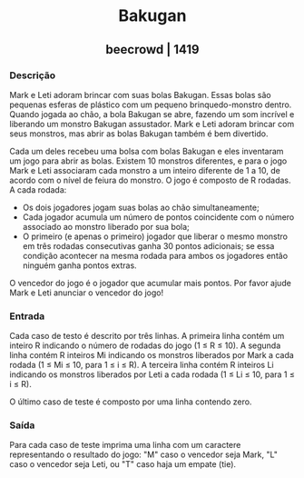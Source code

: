 <h1 align="center">Bakugan</h1>
<h2 align="center">beecrowd | 1419</h2>

### Descrição

Mark e Leti adoram brincar com suas bolas Bakugan. Essas bolas são pequenas esferas de plástico com um pequeno brinquedo-monstro dentro. Quando jogada ao chão, a bola Bakugan se abre, fazendo um som incrível e liberando um monstro Bakugan assustador. Mark e Leti adoram brincar com seus monstros, mas abrir as bolas Bakugan também é bem divertido.

Cada um deles recebeu uma bolsa com bolas Bakugan e eles inventaram um jogo para abrir as bolas. Existem 10 monstros diferentes, e para o jogo Mark e Leti associaram cada monstro a um inteiro diferente de 1 a 10, de acordo com o nível de feiura do monstro. O jogo é composto de R rodadas. A cada rodada:

- Os dois jogadores jogam suas bolas ao chão simultaneamente;
- Cada jogador acumula um número de pontos coincidente com o número associado ao monstro liberado por sua bola;
- O primeiro (e apenas o primeiro) jogador que liberar o mesmo monstro em três rodadas consecutivas ganha 30 pontos adicionais; se essa condição acontecer na mesma rodada para ambos os jogadores então ninguém ganha pontos extras.

O vencedor do jogo é o jogador que acumular mais pontos. Por favor ajude Mark e Leti anunciar o vencedor do jogo!

### Entrada

Cada caso de testo é descrito por três linhas. A primeira linha contém um inteiro R indicando o número de rodadas do jogo (1 ≤ R ≤ 10). A segunda linha contém R inteiros Mi indicando os monstros liberados por Mark a cada rodada (1 ≤ Mi ≤ 10, para 1 ≤ i ≤ R). A terceira linha contém R inteiros Li indicando os monstros liberados por Leti a cada rodada (1 ≤ Li ≤ 10, para 1 ≤ i ≤ R).

O último caso de teste é composto por uma linha contendo zero.

### Saída

Para cada caso de teste imprima uma linha com um caractere representando o resultado do jogo: "M" caso o vencedor seja Mark, "L" caso o vencedor seja Leti, ou "T" caso haja um empate (tie).
